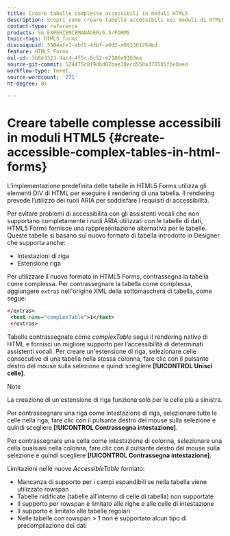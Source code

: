 ```yaml
---
title: Creare tabelle complesse accessibili in moduli HTML5
description: Scopri come creare tabelle accessibili nei moduli di HTML5.
content-type: reference
products: SG_EXPERIENCEMANAGER/6.5/FORMS
topic-tags: hTML5_forms
discoiquuid: 3504afe1-abf5-4fbf-a0d2-e093361764bd
feature: HTML5 Forms
exl-id: 3b8e3323-9ac4-4f5c-8c52-e2186e9169ea
source-git-commit: 524475c8f9dbd02bae30ecd558a376505fbe0aed
workflow-type: tm+mt
source-wordcount: '271'
ht-degree: 0%

---
```


# Creare tabelle complesse accessibili in moduli HTML5 {#create-accessible-complex-tables-in-html-forms}

L’implementazione predefinita delle tabelle in HTML5 Forms utilizza gli elementi DIV di HTML per eseguire il rendering di una tabella. Il rendering prevede l’utilizzo dei ruoli ARIA per soddisfare i requisiti di accessibilità.

Per evitare problemi di accessibilità con gli assistenti vocali che non supportano completamente i ruoli ARIA utilizzati con le tabelle di dati, HTML5 Forms fornisce una rappresentazione alternativa per le tabelle. Queste tabelle si basano sul nuovo formato di tabella introdotto in Designer che supporta anche:

* Intestazioni di riga
* Estensione riga

Per utilizzare il nuovo formato in HTML5 Forms, contrassegna la tabella come complessa. Per contrassegnare la tabella come complessa, aggiungere `extras` nell&#39;origine XML della sottomaschera di tabella, come segue:

```xml
</extras>
 <text name="complexTable">1</text>
 </extras>
```

Tabelle contrassegnate come *complexTable* segui il rendering nativo di HTML e fornisci un migliore supporto per l’accessibilità di determinati assistenti vocali.  Per creare un&#39;estensione di riga, selezionare celle consecutive di una tabella nella stessa colonna, fare clic con il pulsante destro del mouse sulla selezione e quindi scegliere **[!UICONTROL Unisci celle]**.

>[!NOTE]
>
>La creazione di un&#39;estensione di riga funziona solo per le celle più a sinistra.

Per contrassegnare una riga come intestazione di riga, selezionare tutte le celle nella riga, fare clic con il pulsante destro del mouse sulla selezione e quindi scegliere **[!UICONTROL Contrassegna intestazione]**.

Per contrassegnare una cella come intestazione di colonna, selezionare una cella qualsiasi nella colonna, fare clic con il pulsante destro del mouse sulla selezione e quindi scegliere **[!UICONTROL Contrassegna intestazione]**.

Limitazioni nelle nuove *AccessibleTable* formato:

* Mancanza di supporto per i campi espandibili se nella tabella viene utilizzato rowspan
* Tabelle nidificate (tabelle all’interno di celle di tabella) non supportate
* Il supporto per rowspan è limitato alle righe e alle celle di intestazione
* Il supporto è limitato alle tabelle regolari
* Nelle tabelle con rowspan > 1 non è supportato alcun tipo di precompilazione dei dati
